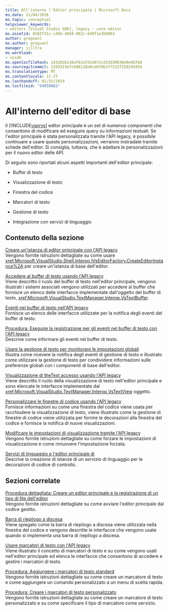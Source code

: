 ```yaml
---
title: All'interno l'Editor principale | Microsoft Docs
ms.date: 11/04/2016
ms.topic: conceptual
helpviewer_keywords:
- editors [Visual Studio SDK], legacy - core editor
ms.assetid: 8265f31c-c45b-4858-882c-6d9f1e3b9083
author: gregvanl
ms.author: gregvanl
manager: jillfra
ms.workload:
- vssdk
ms.openlocfilehash: 243202b116af63a7d14672cd33d30030e8e987b0
ms.sourcegitcommit: 2193323efc608118e0ce6f6b2ff532f158245d56
ms.translationtype: MT
ms.contentlocale: it-IT
ms.lasthandoff: 01/25/2019
ms.locfileid: "54959083"
---
```

# <a name="inside-the-core-editor"></a>All'interno dell'editor di base
Il [!INCLUDE[vsprvs](../code-quality/includes/vsprvs_md.md)] editor principale è un set di numerosi componenti che consentono di modificare ed eseguire query su informazioni testuali. Se l'editor principale è stata personalizzata tramite l'API legacy, è possibile continuare a usare queste personalizzazioni, verranno instradate tramite schede dell'editor. Si consiglia, tuttavia, che è adattare le personalizzazioni per il nuovo editor delle API.  
  
 Di seguito sono riportati alcuni aspetti importanti dell'editor principale:  
  
-   Buffer di testo  
  
-   Visualizzazione di testo  
  
-   Finestra del codice  
  
-   Marcatori di testo  
  
-   Gestione di testo  
  
-   Integrazione con servizi di linguaggio  
  
## <a name="in-this-section"></a>Contenuto della sezione  
 [Creare un'istanza di editor principale con l'API legacy](../extensibility/instantiating-the-core-editor-by-using-the-legacy-api.md)  
 Vengono fornite istruzioni dettagliate su come usare <xref:Microsoft.VisualStudio.Shell.Interop.IVsEditorFactory.CreateEditorInstance%2A> per creare un'istanza di base dell'editor.  
  
 [Accedere al buffer di testo usando l'API legacy](../extensibility/accessing-the-text-buffer-by-using-the-legacy-api.md)  
 Viene descritto il ruolo del buffer di testo nell'editor principale, vengono illustrati i sistemi associati vengono utilizzati per accedere al buffer che fornisce un elenco delle interfacce implementate dall'oggetto del buffer di testo, <xref:Microsoft.VisualStudio.TextManager.Interop.VsTextBuffer>.  
  
 [Eventi nel buffer di testo nell'API legacy](../extensibility/text-buffer-events-in-the-legacy-api.md)  
 Fornisce un elenco delle interfacce utilizzate per la notifica degli eventi del buffer di testo.  
  
 [Procedura: Eseguire la registrazione per gli eventi nel buffer di testo con l'API legacy](../extensibility/how-to-register-for-text-buffer-events-with-the-legacy-api.md)  
 Descrive come informare gli eventi nel buffer di testo.  
  
 [Usare la gestione di testo per monitorare le impostazioni globali](../extensibility/using-the-text-manager-to-monitor-global-settings.md)  
 Illustra come ricevere la notifica degli eventi di gestione di testo e illustrato come utilizzare la gestione di testo per condividere informazioni sulle preferenze globali con i componenti di base dell'editor.  
  
 [Visualizzazione di theText accesso usando l'API legacy](../extensibility/accessing-thetext-view-by-using-the-legacy-api.md)  
 Viene descritto il ruolo della visualizzazione di testo nell'editor principale e sono elencate le interfacce implementate dal <xref:Microsoft.VisualStudio.TextManager.Interop.VsTextView> oggetto.  
  
 [Personalizzare le finestre di codice usando l'API legacy](../extensibility/customizing-code-windows-by-using-the-legacy-api.md)  
 Fornisce informazioni su come una finestra del codice viene usata per racchiudere la visualizzazione di testo, viene illustrato come la gestione di finestre di codice viene utilizzata per fornire le decorazioni alla finestra del codice e fornisce la notifica di nuove visualizzazioni.  
  
 [Modificare le impostazioni di visualizzazione tramite l'API legacy](../extensibility/changing-view-settings-by-using-the-legacy-api.md)  
 Vengono fornite istruzioni dettagliate su come forzare le impostazioni di visualizzazione e come rimuovere l'impostazione forzata.  
  
 [Servizi di linguaggio e l'editor principale di](../extensibility/language-services-and-the-core-editor.md)  
 Descrive la creazione di istanze di un servizio di linguaggio per le decorazioni di codice di controllo.  
  
## <a name="related-sections"></a>Sezioni correlate  
 [Procedura dettagliata: Creare un editor principale e la registrazione di un tipo di file dell'editor](../extensibility/walkthrough-creating-a-core-editor-and-registering-an-editor-file-type.md)  
 Vengono fornite istruzioni dettagliate su come avviare l'editor principale dal codice gestito.  
  
 [Barra di riepilogo a discesa](../extensibility/drop-down-bar.md)  
 Viene spiegato come la barra di riepilogo a discesa viene utilizzata nella finestra del codice e vengono descritte le interfacce che vengono usate quando si implementa una barra di riepilogo a discesa.  
  
 [Usare marcatori di testo con l'API legacy](../extensibility/using-text-markers-with-the-legacy-api.md)  
 Viene illustrato il concetto di marcatori di testo e su come vengono usati nell'editor principale ed elenca le interfacce che consentono di accedere e gestire i marcatori di testo.  
  
 [Procedura: Aggiungere i marcatori di testo standard](../extensibility/how-to-add-standard-text-markers.md)  
 Vengono fornite istruzioni dettagliate su come creare un marcatore di testo e come aggiungere un comando personalizzato a un menu di scelta rapida.  
  
 [Procedura: Creare i marcatori di testo personalizzato](../extensibility/how-to-create-custom-text-markers.md)  
 Vengono fornite istruzioni dettagliate su come creare un marcatore di testo personalizzato e su come specificare il tipo di marcatore come servizio.